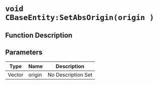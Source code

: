 # `void CBaseEntity:SetAbsOrigin(origin )`
## Function Description

## Parameters
Type|Name|Description
--|--|--
Vector|origin|No Description Set
